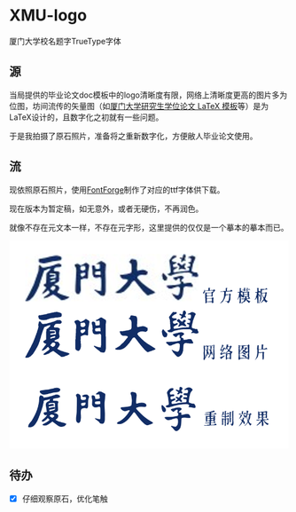 # XMU-logo
厦门大学校名题字TrueType字体

## 源

当局提供的毕业论文doc模板中的logo清晰度有限，网络上清晰度更高的图片多为位图，坊间流传的矢量图（如[厦门大学研究生学位论文 LaTeX 模板](https://github.com/zoam/xmu-thesis-grd)等）是为LaTeX设计的，且数字化之初就有一些问题。

于是我拍摄了原石照片，准备将之重新数字化，方便敝人毕业论文使用。

## 流

现依照原石照片，使用[FontForge](https://github.com/fontforge/fontforge)制作了对应的ttf字体供下载。

现在版本为暂定稿，如无意外，或者无硬伤，不再润色。

就像不存在元文本一样，不存在元字形，这里提供的仅仅是一个摹本的摹本而已。

![image](https://github.com/AlainAlan/XMU-logo/blob/main/%E5%AF%B9%E6%AF%94%E5%9B%BE.png)

## 待办

- [x] 仔细观察原石，优化笔触
